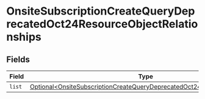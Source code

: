 # OnsiteSubscriptionCreateQueryDeprecatedOct24ResourceObjectRelationships


## Fields

| Field                                                                                                                                                                  | Type                                                                                                                                                                   | Required                                                                                                                                                               | Description                                                                                                                                                            |
| ---------------------------------------------------------------------------------------------------------------------------------------------------------------------- | ---------------------------------------------------------------------------------------------------------------------------------------------------------------------- | ---------------------------------------------------------------------------------------------------------------------------------------------------------------------- | ---------------------------------------------------------------------------------------------------------------------------------------------------------------------- |
| `list`                                                                                                                                                                 | [Optional\<OnsiteSubscriptionCreateQueryDeprecatedOct24ResourceObjectList>](../../models/components/OnsiteSubscriptionCreateQueryDeprecatedOct24ResourceObjectList.md) | :heavy_minus_sign:                                                                                                                                                     | N/A                                                                                                                                                                    |